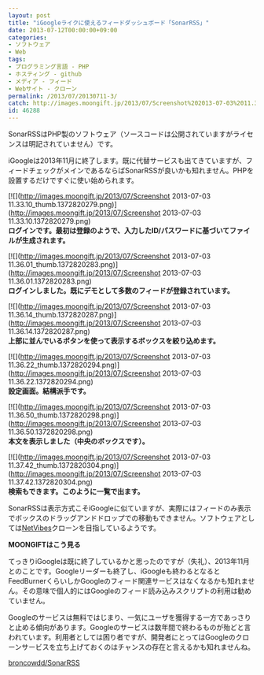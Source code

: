 ```yaml
---
layout: post
title: "iGoogleライクに使えるフィードダッシュボード「SonarRSS」"
date: 2013-07-12T00:00:00+09:00
categories:
- ソフトウェア
- Web
tags: 
- プログラミング言語 - PHP
- ホスティング - github
- メディア - フィード
- Webサイト - クローン
permalink: /2013/07/20130711-3/
catch: http://images.moongift.jp/2013/07/Screenshot%202013-07-03%2011.36.22_thumb.1372820294.png
id: 46288
---
```

SonarRSSはPHP製のソフトウェア（ソースコードは公開されていますがライセンスは明記されていません）です。

  
  

iGoogleは2013年11月に終了します。既に代替サービスも出てきていますが、フィードチェックがメインであるならばSonarRSSが良いかも知れません。PHPを設置するだけですぐに使い始められます。

  

[![](http://images.moongift.jp/2013/07/Screenshot 2013-07-03 11.33.10_thumb.1372820279.png)](http://images.moongift.jp/2013/07/Screenshot 2013-07-03 11.33.10.1372820279.png)  
**ログインです。最初は登録のようで、入力したID/パスワードに基づいてファイルが生成されます。**

  

[![](http://images.moongift.jp/2013/07/Screenshot 2013-07-03 11.36.01_thumb.1372820283.png)](http://images.moongift.jp/2013/07/Screenshot 2013-07-03 11.36.01.1372820283.png)  
**ログインしました。既にデモとして多数のフィードが登録されています。**

  

[![](http://images.moongift.jp/2013/07/Screenshot 2013-07-03 11.36.14_thumb.1372820287.png)](http://images.moongift.jp/2013/07/Screenshot 2013-07-03 11.36.14.1372820287.png)  
**上部に並んでいるボタンを使って表示するボックスを絞り込めます。**

  

[![](http://images.moongift.jp/2013/07/Screenshot 2013-07-03 11.36.22_thumb.1372820294.png)](http://images.moongift.jp/2013/07/Screenshot 2013-07-03 11.36.22.1372820294.png)  
**設定画面。結構派手です。**

  

[![](http://images.moongift.jp/2013/07/Screenshot 2013-07-03 11.36.50_thumb.1372820298.png)](http://images.moongift.jp/2013/07/Screenshot 2013-07-03 11.36.50.1372820298.png)  
**本文を表示しました（中央のボックスです）。**

  

[![](http://images.moongift.jp/2013/07/Screenshot 2013-07-03 11.37.42_thumb.1372820304.png)](http://images.moongift.jp/2013/07/Screenshot 2013-07-03 11.37.42.1372820304.png)  
**検索もできます。このように一覧で出ます。**

  

SonarRSSは表示方式こそiGoogleに似ていますが、実際にはフィードのみ表示でボックスのドラッグアンドドロップでの移動もできません。ソフトウェアとしては[NetVibes](http://www.netvibes.com/ja-jp)クローンを目指しているようです。

  
  
  

**MOONGIFTはこう見る**

  

てっきりiGoogleは既に終了しているかと思ったのですが（失礼）、2013年11月とのことです。Googleリーダーも終了し、iGoogleも終わるとなるとFeedBurnerくらいしかGoogleのフィード関連サービスはなくなるかも知れません。その意味で個人的にはGoogleのフィード読み込みスクリプトの利用は勧めていません。

  

Googleのサービスは無料ではじまり、一気にユーザを獲得する一方であっさりと止める傾向があります。Googleのサービスは数年間で終わるものが殆どと言われています。利用者としては困り者ですが、開発者にとってはGoogleのクローンサービスを立ち上げておくのはチャンスの存在と言えるかも知れませんね。

  
  

[broncowdd/SonarRSS](https://github.com/broncowdd/SonarRSS)

